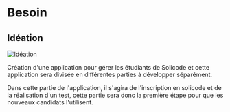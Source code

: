 # Besoin

## Idéation
![Idéation](./img/Id%C3%A9ation.png)

Création d'une application pour gérer les étudiants de Solicode et cette application sera divisée en différentes parties à développer séparément.

Dans cette partie de l'application, il s'agira de l'inscription en solicode et de la réalisation d'un test, cette partie sera donc la première étape pour que les nouveaux candidats l'utilisent.